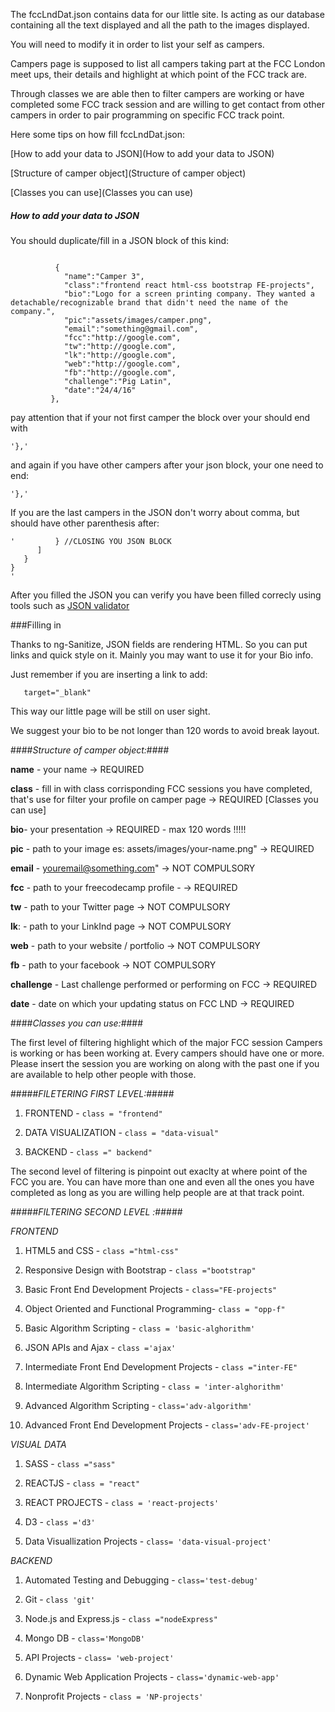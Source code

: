 The fccLndDat.json contains data for our little site. Is acting as our database containing all the text displayed and all the path to the images displayed.

You will need to modify it in order to list your self as campers.


Campers page is supposed to list all campers taking part at the FCC London meet ups, their details and highlight at which point of the FCC track are.

Through classes we are able then to filter campers are working or have completed some FCC track session and are willing to get contact from other campers in order to pair programming on specific FCC track point.

Here some tips on how fill fccLndDat.json:

[How to add your data to JSON](How to add your data to JSON)

[Structure of camper object](Structure of camper object)

[Classes you can use](Classes you can use)




##### How to add your data to JSON


You should duplicate/fill in a JSON block of this kind:
```

          {
            "name":"Camper 3",
            "class":"frontend react html-css bootstrap FE-projects",
            "bio":"Logo for a screen printing company. They wanted a detachable/recognizable brand that didn't need the name of the company.",
            "pic":"assets/images/camper.png",
            "email":"something@gmail.com",
            "fcc":"http://google.com",
            "tw":"http://google.com",
            "lk":"http://google.com",
            "web":"http://google.com",
            "fb":"http://google.com",
            "challenge":"Pig Latin",
            "date":"24/4/16"
         },
```

pay attention that if your not first camper the block over your should end with

```
'},'
```

and again if you have other campers after your json block, your one need to end:

```
'},'
```

If you are the last campers in the JSON don't worry about comma, but should have other parenthesis after:

```
'         } //CLOSING YOU JSON BLOCK
      ]
   }
}
'
```
After you filled the JSON you can verify you have been filled correcly using tools such as [JSON validator](http://jsonlint.com/)

###Filling in

Thanks to ng-Sanitize, JSON fields are rendering HTML. So you can put links and quick style on it. Mainly you may want to use it for your Bio info.

Just remember if you are inserting a link to add:
 ```
    target="_blank"
 ```
 This way our little page will be still on user sight.
 
 We suggest your bio to be not longer than 120 words to avoid break layout. 


####*Structure of camper object:*####

**name** - your name -> REQUIRED

**class** - fill in with class corrisponding FCC sessions you have completed, that's use for filter your profile on camper page -> REQUIRED [Classes you can use]

**bio**- your presentation -> REQUIRED - max 120 words !!!!!

**pic** - path to your image es: assets/images/your-name.png" -> REQUIRED

**email** - youremail@something.com"   -> NOT COMPULSORY

**fcc**  -  path to your freecodecamp profile - -> REQUIRED

**tw** - path to your Twitter page -> NOT COMPULSORY

**lk**: - path to your LinkInd page -> NOT COMPULSORY

**web**  - path to your website / portfolio -> NOT COMPULSORY

**fb** - path to your facebook -> NOT COMPULSORY

**challenge** - Last  challenge performed or performing on FCC -> REQUIRED

**date** - date on which your updating status on FCC LND -> REQUIRED


####*Classes you can use:*####

The first level of filtering highlight which of the major FCC session Campers is working or has been working at. Every campers should have one or more. Please insert the session you are working on along with the past one if you are available to help other people with those.

#####*FILETERING FIRST LEVEL:*#####

1. FRONTEND -  `class = "frontend"`

2. DATA VISUALIZATION - `class = "data-visual"`

3. BACKEND - `class =" backend"`

The second level of filtering is pinpoint out exaclty at where point of the FCC you are. You can have more than one and even all the ones you have completed as long as you are willing help people are at that track point.

#####*FILTERING SECOND LEVEL :*#####

*FRONTEND*

1. HTML5 and CSS - `class ="html-css"`

2. Responsive Design with Bootstrap  - `class ="bootstrap"`

3. Basic Front End Development Projects - `class="FE-projects"`

4. Object Oriented and Functional Programming- `class = "opp-f"`

5. Basic Algorithm Scripting - `class = 'basic-alghorithm'`

6. JSON APIs and Ajax - `class ='ajax'`

7. Intermediate Front End Development Projects - `class ="inter-FE"`

8. Intermediate Algorithm Scripting - `class = 'inter-alghorithm'`

9. Advanced Algorithm Scripting - `class='adv-algorithm'`

10. Advanced Front End Development Projects - `class='adv-FE-project'`

*VISUAL DATA*

1. SASS - `class ="sass"`

2. REACTJS - `class = "react"`

3. REACT PROJECTS - `class = 'react-projects'`

4. D3 - `class ='d3'`

5. Data Visuallization Projects - `class= 'data-visual-project'`


*BACKEND*

1. Automated Testing and Debugging - `class='test-debug'`

2. Git - `class 'git'`

3. Node.js and Express.js - `class ="nodeExpress"`

4. Mongo DB - `class='MongoDB'`

5. API Projects - `class= 'web-project'`

6. Dynamic Web Application Projects - `class='dynamic-web-app'`

7. Nonprofit Projects - `class = 'NP-projects'`



